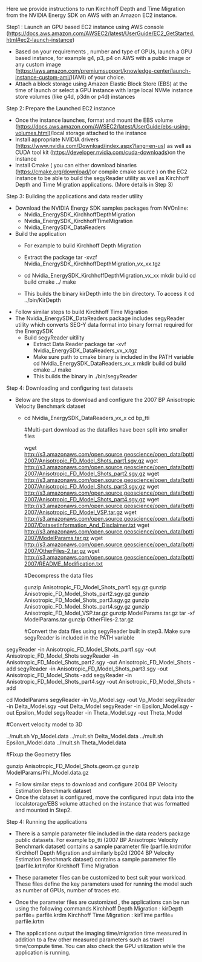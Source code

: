 Here we provide instructions to run Kirchhoff Depth and Time Migration from the NVIDIA Energy SDK on AWS with  an Amazon EC2 instance.

Step1 :  Launch an GPU based EC2 instance using AWS console (https://docs.aws.amazon.com/AWSEC2/latest/UserGuide/EC2_GetStarted.html#ec2-launch-instance) 

* Based on your requirements , number and type of GPUs, launch a GPU based instance, for example g4, p3, p4 on AWS with a public image or any custom image (https://aws.amazon.com/premiumsupport/knowledge-center/launch-instance-custom-ami/)(AMI) of your choice. 
* Attach a block storage using Amazon Elastic Block Store (EBS) at the time of launch or select a GPU instance with large local NVMe instance store volumes (like g4d, p3dn or p4d) instances


Step 2:  Prepare the Launched EC2 instance 


* Once the instance launches, format and mount the EBS volume (https://docs.aws.amazon.com/AWSEC2/latest/UserGuide/ebs-using-volumes.html)/local storage attached to the instance
* Install appropriate NVIDIA drivers (https://www.nvidia.com/Download/index.aspx?lang=en-us) as well as CUDA tool kit (https://developer.nvidia.com/cuda-downloads)on the instance
* Install Cmake ( you can either download binaries (https://cmake.org/download/)or compile cmake source ) on the EC2 instance to be able to build the segyReader utility as well as Kirchhoff Depth and Time Migration applications. (More details in Step 3)


Step 3:  Building the applications and data reader utility

* Download the NVIDIA Energy SDK samples packages  from NVOnline: 
    * Nvidia_EnergySDK_KirchhoffDepthMigration 
    * Nvidia_EnergySDK_KirchhoffTimeMigration 
    * Nvidia_EnergySDK_DataReaders
* Build the application
    * For example to build Kirchhoff Depth Migration
    * Extract the package 
        tar -xvzf Nvidia_EnergySDK_KirchhoffDepthMigration_vx_xx.tgz
        
    * cd Nvidia_EnergySDK_KirchhoffDepthMigration_vx_xx
        mkdir build
        cd build
        cmake ../
        make
    *  This builds the binary kirDepth into the bin directory. To access it cd ../bin/KirDepth
* Follow similar steps to build Kirchhoff Time Migration
* The  Nvidia_EnergySDK_DataReaders package includes segyReader utility which converts SEG-Y data format into binary format required for the EnergySDK
    * Build segyReader uitility
        * Extract Data Reader package 
            tar -xvf Nvidia_EnergySDK_DataReaders_vx_x.tgz
        * Make sure path to  cmake binary is included in the PATH variable 
            cd Nvidia_EnergySDK_DataReaders_vx_x
            mkdir build
            cd build
            cmake ../
            make 
        * This builds the binary in ./bin/segyReader


Step 4:  Downloading and configuring test datasets 

* Below are the steps to download and configure the  2007 BP Anisotropic Velocity Benchmark dataset 
    
    * cd Nvidia_EnergySDK_DataReaders_vx_x
        cd bp_tti
        
        #Multi-part download as the datafiles have been split into smaller files 
        
        wget http://s3.amazonaws.com/open.source.geoscience/open_data/bptti2007/Anisotropic_FD_Model_Shots_part1.sgy.gz 
        wget http://s3.amazonaws.com/open.source.geoscience/open_data/bptti2007/Anisotropic_FD_Model_Shots_part2.sgy.gz
        wget http://s3.amazonaws.com/open.source.geoscience/open_data/bptti2007/Anisotropic_FD_Model_Shots_part3.sgy.gz
        wget http://s3.amazonaws.com/open.source.geoscience/open_data/bptti2007/Anisotropic_FD_Model_Shots_part4.sgy.gz
        wget http://s3.amazonaws.com/open.source.geoscience/open_data/bptti2007/Anisotropic_FD_Model_VSP.tar.gz
        wget http://s3.amazonaws.com/open.source.geoscience/open_data/bptti2007/DatasetInformation_And_Disclaimer.txt
        wget http://s3.amazonaws.com/open.source.geoscience/open_data/bptti2007/ModelParams.tar.gz
        wget http://s3.amazonaws.com/open.source.geoscience/open_data/bptti2007/OtherFiles-2.tar.gz
        wget http://s3.amazonaws.com/open.source.geoscience/open_data/bptti2007/README_Modification.txt
        
        #Decompress the data files
        
        gunzip Anisotropic_FD_Model_Shots_part1.sgy.gz
        gunzip Anisotropic_FD_Model_Shots_part2.sgy.gz
        gunzip Anisotropic_FD_Model_Shots_part3.sgy.gz
        gunzip Anisotropic_FD_Model_Shots_part4.sgy.gz
        gunzip Anisotropic_FD_Model_VSP.tar.gz
        gunzip ModelParams.tar.gz
        tar -xf ModelParams.tar
        gunzip OtherFiles-2.tar.gz
        
        #Convert the data files using segyReader built in step3. Make sure segyReader is included in the PATH variable

segyReader -in Anisotropic_FD_Model_Shots_part1.sgy -out Anisotropic_FD_Model_Shots
segyReader -in Anisotropic_FD_Model_Shots_part2.sgy -out Anisotropic_FD_Model_Shots -add
segyReader -in Anisotropic_FD_Model_Shots_part3.sgy -out Anisotropic_FD_Model_Shots -add
segyReader -in Anisotropic_FD_Model_Shots_part4.sgy -out Anisotropic_FD_Model_Shots -add

cd ModelParams
segyReader -in Vp_Model.sgy -out Vp_Model
segyReader -in Delta_Model.sgy -out Delta_Model
segyReader -in Epsilon_Model.sgy -out Epsilon_Model
segyReader -in Theta_Model.sgy -out Theta_Model

#Convert velocity model to 3D

../mult.sh Vp_Model.data
../mult.sh Delta_Model.data
../mult.sh Epsilon_Model.data
../mult.sh Theta_Model.data

#Fixup the Geometry files

gunzip Anisotropic_FD_Model_Shots.geom.gz
gunzip ModelParams/Phi_Model.data.gz


* Follow similar steps to download and configure 2004 BP Velocity Estimation Benchmark dataset 
* Once the dataset is configured, move the configured input data into the localstorage/EBS volume attached on the instance that was formatted and mounted in Step2. 


Step 4:  Running the applications 


* There is a sample parameter file included in the data readers package public datasets. For example bp_tti (2007 BP Anisotropic Velocity Benchmark dataset) contains a sample parameter file (parfile.krdm)for Kirchhoff Depth Migration and similarly bp2d (2004 BP Velocity Estimation Benchmark dataset) contains a sample parameter file (parfile.krtm)for Kirchhoff Time Migration
    
* These parameter files can be customized to best suit your workload. These files define the key parameters used for running the model such as number of GPUs, number of traces etc. 
* Once the parameter files are customized , the applications can be run using the following commands
    Kirchhoff Depth Migration : kirDepth parfile= parfile.krdm
    Kirchhoff Time Migration : kirTime parfile= parfile.krtm
* The applications output the imaging time/migration time measured in addition to a few other measured parameters such as travel time/compute time. You can also check the GPU utilization while the application is running.


